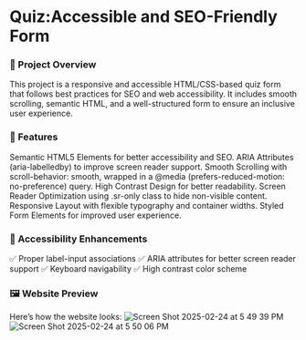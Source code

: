 # Quiz:Accessible and SEO-Friendly Form
### 📌 Project Overview
This project is a responsive and accessible HTML/CSS-based quiz form that follows best practices for SEO and web accessibility. It includes smooth scrolling, semantic HTML, and a well-structured form to ensure an inclusive user experience.
### 🎯 Features
Semantic HTML5 Elements for better accessibility and SEO.
ARIA Attributes (aria-labelledby) to improve screen reader support.
Smooth Scrolling with scroll-behavior: smooth, wrapped in a @media (prefers-reduced-motion: no-preference) query.
High Contrast Design for better readability.
Screen Reader Optimization using .sr-only class to hide non-visible content.
Responsive Layout with flexible typography and container widths.
Styled Form Elements for improved user experience.

### 🎨 Accessibility Enhancements
✅ Proper label-input associations
✅ ARIA attributes for better screen reader support
✅ Keyboard navigability
✅ High contrast color scheme

### 🖼️ Website Preview

Here’s how the website looks:
![Screen Shot 2025-02-24 at 5 49 39 PM](https://github.com/user-attachments/assets/e099f6d0-1345-40de-8210-0bb1dd3e42ed)
![Screen Shot 2025-02-24 at 5 50 06 PM](https://github.com/user-attachments/assets/9e93b538-e7bc-4cbd-a56d-b2aec677d469)
